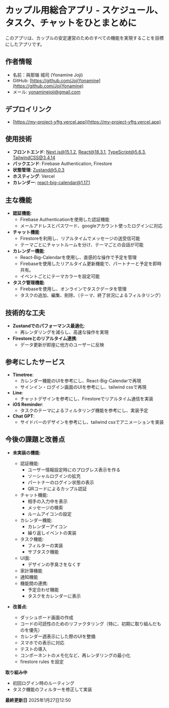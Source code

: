 # カップル用総合アプリ - スケジュール、タスク、チャットをひとまとめに 
このアプリは、カップルの安定運営のためのすべての機能を実現することを目標にしたアプリです。

## 作者情報
- 名前：與那嶺 城司 (Yonamine Joji)
- GitHub: [https://github.com/JojiYonamine](https://github.com/JojiYonamine)
- メール: yonaminejoji@gmail.com


## デプロイリンク
-  [https://my-project-yftg.vercel.app](https://my-project-yftg.vercel.app)

## 使用技術
- **フロントエンド**: Next.js@15.1.2, React@18.3.1, TypeScript@5.6.3, TailwindCSS@3.4.14
- **バックエンド**: Firebase Authentication, Firestore
- **状態管理**: Zustand@5.0.3
- **ホスティング**: Vercel
- **カレンダー**: react-big-calendar@1.17.1

## 主な機能
- **認証機能**:
  - Firebase Authenticationを使用した認証機能
  - メールアドレスとパスワード、googleアカウント使ったログインに対応
- **チャット機能**
  - Firestoreを利用し、リアルタイムでメッセージの送受信可能
  - テーマごとにチャットルームを分け、テーマごとの会話が可能
- **カレンダー機能**:
  - React-Big-Calendarを使用し、直感的な操作で予定を管理
  - Firebaseを使用したリアルタイム更新機能で、パートナーと予定を即時共有。
  - イベントごとにテーマカラーを設定可能
- **タスク管理機能**:
  - Firebaseを使用し、オンラインでタスクデータを管理
  - タスクの追加、編集、削除、（テーマ、終了状況によるフィルタリング）

## 技術的な工夫
- **Zustandでのパフォーマンス最適化**:
  - 再レンダリングを減らし、高速な操作を実現
- **Firestoreとのリアルタイム連携**:
  - データ更新が即座に他方のユーザーに反映
  
## 参考にしたサービス
- **Timetree**:
  - カレンダー機能のUIを参考にし、React-Big-Calendarで再現
  - サインイン・ログイン画面のUIを参考にし、tailwind cssで再現 
- **Line**:
  - チャットデザインを参考にし、Firestoreでリアルタイム通信を実装
- **iOS Reminder**:
  - タスクのテーマによるフィルタリング機能を参考にし、実装予定
- **Chat GPT**:
  - サイドバーのデザインを参考にし、tailwind cssでアニメーションを実装


## 今後の課題と改善点
- **未実装の機能**:
  - 認証機能:
    - ユーザー情報設定時にのプログレス表示を作る
    - ソーシャルログインの拡充
    - パートナーのログイン状態の表示
    - QRコードによるカップル認証
  - チャット機能:
    - 相手の入力中を表示
    - メッセージの検索
    - ルームアイコンの設定
  - カレンダー機能:
    - カレンダーアイコン
    - 繰り返しイベントの実装
  - タスク機能:
    - フィルターの実装
    - サブタスク機能
  - UI面:
    - デザインの芋臭さをなくす
  - 家計簿機能 
  - 通知機能
  - 機能間の連携:
    - 予定合わせ機能
    - タスクをカレンダーに表示
  
- **改善点**:
  - ダッシュボード画面の作成
  - コードの可読性のためのリファクタリング（特に、初期に取り組んだものを優先）
  - カレンダー週表示にした際のUIを整備
  - スマホでの表示に対応
  - テストの導入
  - コンポーネントのメモ化など、再レンダリングの最小化
  - firestore rules を設定

**取り組み中**
- 初回ログイン時のルーティング
- タスク機能のフィルターを修正して実装

**最終更新日**
2025年1月27日12:50



